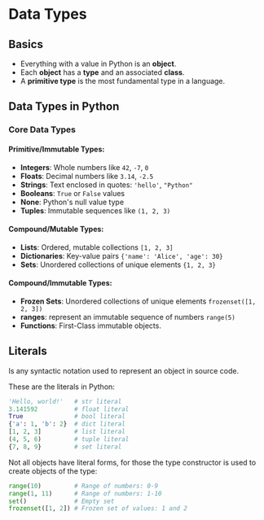 # Data Types

## Basics

- Everything with a value in Python is an **object**.
- Each **object** has a **type** and an associated **class**.
- A **primitive type** is the most fundamental type in a language.

## Data Types in Python

### Core Data Types

#### **Primitive/Immutable Types:**

- **Integers**​: Whole numbers like `42`, `-7`, `0`
- ​**Floats**​: Decimal numbers like `3.14`, `-2.5`
- **Strings**​: Text enclosed in quotes: `'hello'`, `"Python"`
- **Booleans**​: `True` or `False` values
- **None**​: Python's null value type
- **Tuples**​: Immutable sequences like `(1, 2, 3)`

#### **Compound/Mutable Types:**

- **Lists**​: Ordered, mutable collections `[1, 2, 3]`
- **Dictionaries**​: Key-value pairs `{'name': 'Alice', 'age': 30}`
- **Sets**​: Unordered collections of unique elements `{1, 2, 3}`

#### **Compound/Immutable Types:**

- **Frozen Sets**: Unordered collections of unique elements `frozenset([1, 2, 3])`
- **ranges**: represent an immutable sequence of numbers `range(5)`
- **Functions**: First-Class immutable objects.

## Literals

Is any syntactic notation used to represent an object in source code. 

These are the literals in Python:

```python
'Hello, world!'   # str literal
3.141592          # float literal
True              # bool literal
{'a': 1, 'b': 2}  # dict literal
[1, 2, 3]         # list literal
(4, 5, 6)         # tuple literal
{7, 8, 9}         # set literal
```

Not all objects have literal forms, for those the type constructor is used to create objects of the type:

```python
range(10)         # Range of numbers: 0-9
range(1, 11)      # Range of numbers: 1-10
set()             # Empty set
frozenset([1, 2]) # Frozen set of values: 1 and 2
```



